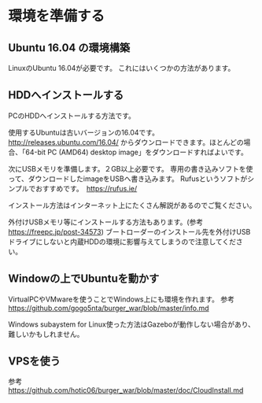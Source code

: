 # 環境を準備する
## Ubuntu 16.04 の環境構築
LinuxのUbuntu 16.04が必要です。
これにはいくつかの方法があります。

## HDDへインストールする
PCのHDDへインストールする方法です。

使用するUbuntuは古いバージョンの16.04です。
http://releases.ubuntu.com/16.04/
からダウンロードできます。ほとんどの場合、「64-bit PC (AMD64) desktop image」をダウンロードすればよいです。

次にUSBメモリを準備します。２GB以上必要です。
専用の書き込みソフトを使って、ダウンロードしたimageをUSBへ書き込みます。
Rufusというソフトがシンプルでおすすめです。　https://rufus.ie/

インストール方法はインターネット上にたくさん解説があるのでご覧ください。

外付けUSBメモリ等にインストールする方法もあります。(参考 https://freepc.jp/post-34573)
ブートローダーのインストール先を外付けUSBドライブにしないと内蔵HDDの環境に影響与えてしまうので注意してください。

## Windowの上でUbuntuを動かす
VirtualPCやVMwareを使うことでWindows上にも環境を作れます。
参考
https://github.com/gogo5nta/burger_war/blob/master/info.md

Windows subaystem for Linux使った方法はGazeboが動作しない場合があり、難しいかもしれません。

## VPSを使う
参考
https://github.com/hotic06/burger_war/blob/master/doc/CloudInstall.md
